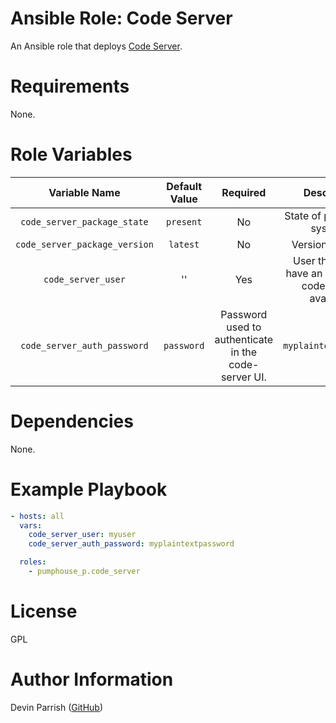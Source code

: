 # Ansible Role: Code Server

An Ansible role that deploys [Code Server](https://github.com/coder/code-server).

# Requirements

None.

# Role Variables

| Variable Name                 | Default Value | Required                                             | Description                                                 | Example  |
|:-----------------------------:|:-------------:|:----------------------------------------------------:|:-----------------------------------------------------------:|:--------:|
| `code_server_package_state`   | `present`     | No                                                   | State of package on systems.                                |          |
| `code_server_package_version` | `latest`      | No                                                   | Version to install.                                         | `4.2.0`  |
| `code_server_user`            | ''            | Yes                                                  | User that should have an instance of code-server available. | `myuser` |
| `code_server_auth_password`   | `password`    | Password used to authenticate in the code-server UI. | `myplaintextpassword`                                       |

# Dependencies

None.

# Example Playbook

```yaml
- hosts: all
  vars:
    code_server_user: myuser
    code_server_auth_password: myplaintextpassword

  roles:
    - pumphouse_p.code_server
```

# License

GPL

# Author Information

Devin Parrish ([GitHub](https://github.com/pumphouse-p))
